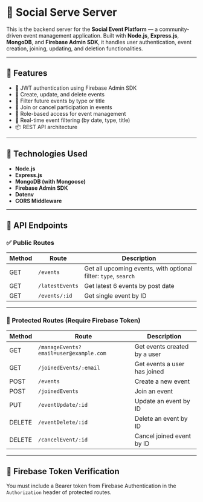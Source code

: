 # 🎯 Social Serve Server

This is the backend server for the **Social Event Platform** — a community-driven event management application. Built with **Node.js**, **Express.js**, **MongoDB**, and **Firebase Admin SDK**, it handles user authentication, event creation, joining, updating, and deletion functionalities.

---

## 🚀 Features

- 🔐 JWT authentication using Firebase Admin SDK
- 📝 Create, update, and delete events
- 📅 Filter future events by type or title
- 👥 Join or cancel participation in events
- 🔄 Role-based access for event management
- 🔎 Real-time event filtering (by date, type, title)
- 📦 REST API architecture

---

## 🔧 Technologies Used

- **Node.js**
- **Express.js**
- **MongoDB (with Mongoose)**
- **Firebase Admin SDK**
- **Dotenv**
- **CORS Middleware**

---

## 📁 API Endpoints

### ✅ Public Routes

| Method | Route | Description |
|--------|-------|-------------|
| GET | `/events` | Get all upcoming events, with optional filter: `type`, `search` |
| GET | `/latestEvents` | Get latest 6 events by post date |
| GET | `/events/:id` | Get single event by ID |

---

### 🔐 Protected Routes (Require Firebase Token)

| Method | Route | Description |
|--------|-------|-------------|
| GET | `/manageEvents?email=user@example.com` | Get events created by a user |
| GET | `/joinedEvents/:email` | Get events a user has joined |
| POST | `/events` | Create a new event |
| POST | `/joinedEvents` | Join an event |
| PUT | `/eventUpdate/:id` | Update an event by ID |
| DELETE | `/eventDelete/:id` | Delete an event by ID |
| DELETE | `/cancelEvent/:id` | Cancel joined event by ID |

---

## 🔐 Firebase Token Verification

You must include a Bearer token from Firebase Authentication in the `Authorization` header of protected routes.

